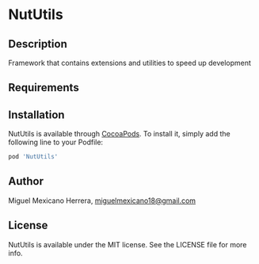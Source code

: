 # NutUtils

## Description

Framework that contains extensions and utilities to speed up development

## Requirements

## Installation

NutUtils is available through [CocoaPods](https://cocoapods.org). To install
it, simply add the following line to your Podfile:

```ruby
pod 'NutUtils'
```

## Author

Miguel Mexicano Herrera, miguelmexicano18@gmail.com

## License

NutUtils is available under the MIT license. See the LICENSE file for more info.
